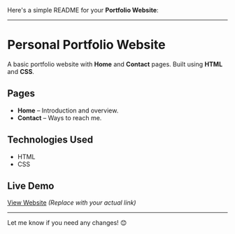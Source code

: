 Here's a simple README for your **Portfolio Website**:  

---

# Personal Portfolio Website  

A basic portfolio website with **Home** and **Contact** pages. Built using **HTML** and **CSS**.  

## Pages  
- **Home** – Introduction and overview.  
- **Contact** – Ways to reach me.  

## Technologies Used  
- HTML  
- CSS  

## Live Demo  
[View Website](README.md) *(Replace with your actual link)*  

---

Let me know if you need any changes! 😊
